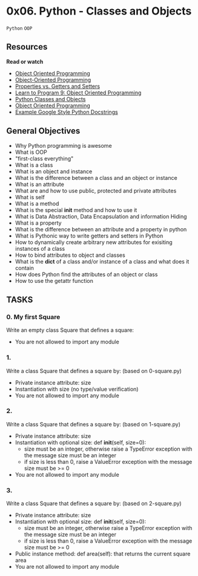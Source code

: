 # 0x06. Python - Classes and Objects

`Python` `OOP`

## Resources

**Read or watch**
- [Object Oriented Programming](https://intranet.alxswe.com/rltoken/i49z6HxrBGRNnixo7ZWbEQ)
- [Object-Oriented Programming](https://intranet.alxswe.com/rltoken/qz3KSn154ia4H2DPaabOzg)
- [Properties vs. Getters and Setters](https://intranet.alxswe.com/rltoken/Wy2djWXK5b4rnnYlAq_wlA)
- [Learn to Program 9: Object Oriented Programming](https://intranet.alxswe.com/rltoken/MxIOanLf5vG5QeCWek2nqQ)
- [Python Classes and Objects](https://intranet.alxswe.com/rltoken/AoLH4xp5StrQST-Cu0Fg8w)
- [Object Oriented Programming](https://intranet.alxswe.com/rltoken/-vVnWzwR3a3X0H8Oia78Ug)
- [Example Google Style Python Docstrings](https://intranet.alxswe.com/rltoken/dOO785g5EQYkRU2E1wri0g)

## General Objectives
- Why Python programming is awesome
- What is OOP
- "first-class everything"
- What is a class
- What is an object and instance
- What is the difference between a class and an object or instance
- What is an attribute
- What are and how to use public, protected and private attributes
- What is self
- What is a method
- What is the special __init__ method and how to use it
- What is Data Abstraction, Data Encapsulation and information Hiding
- What is a property
- What is the difference between an attribute and a property in python
- What is Pythonic way to write getters and setters in Python
- How to dynamically create arbitrary new attributes for exisiting instances of a class
- How to bind attributes to object and classes
- What is the __dict__ of a class and/or instance of a class and what does it contain
- How does Python find the attributes of an object or class
- How to use the getattr function

## TASKS
### 0. My first Square
Write an empty class Square that defines a square:
- You are not allowed to import any module

### 1.
Write a class Square that defines a square by: (based on 0-square.py)

- Private instance attribute: size
- Instantiation with size (no type/value verification)
- You are not allowed to import any module

### 2.
Write a class Square that defines a square by: (based on 1-square.py)

- Private instance attribute: size
- Instantiation with optional size: def __init__(self, size=0):
    - size must be an integer, otherwise raise a TypeError exception with the message size must be an integer
    - if size is less than 0, raise a ValueError exception with the message size must be >= 0
- You are not allowed to import any module

### 3.
Write a class Square that defines a square by: (based on 2-square.py)

- Private instance attribute: size
- Instantiation with optional size: def __init__(self, size=0):
    - size must be an integer, otherwise raise a TypeError exception with the message size must be an integer
    - if size is less than 0, raise a ValueError exception with the message size must be >= 0
- Public instance method: def area(self): that returns the current square area
- You are not allowed to import any module
